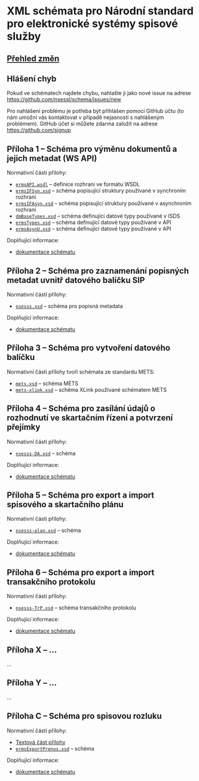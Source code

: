 # XML schémata pro Národní standard pro elektronické systémy spisové služby

## [Přehled změn](CHANGES.md)

## Hlášení chyb

Pokud ve schématech najdete chybu, nahlašte ji jako nové issue na
adrese https://github.com/nsessl/schema/issues/new

Pro nahlášení problému je potřeba být přihlášen pomocí GitHub účtu (to
nám umožní vás kontaktovat v případě nejasností s nahlášeným
problémem). GitHub účet si můžete zdarma založit na adrese
https://github.com/signup

## Příloha 1 – Schéma pro výměnu dokumentů a jejich metadat (WS API)

Normativní části přílohy:

* [`ermsAPI.wsdl`](src/ermsAPI.wsdl) – definice rozhraní ve formátu
  WSDL
* [`ermsIFSyn.xsd`](src/ermsIFSyn.xsd) – schéma popisující struktury
  používané v synchroním rozhraní
* [`ermsIFAsyn.xsd`](src/ermsIFASyn.xsd) – schéma popisující struktury
  používané v asynchroním rozhraní
* [`dmBaseTypes.xsd`](src/dmBaseTypes.xsd) – schéma definující datové
  typy používané v ISDS
* [`ermsTypes.xsd`](src/ermsTypes.xsd) – schéma definující datové typy
  používané v API
* [`ermsAsynU.xsd`](src/ermsAsynU.xsd) – schéma definující datové typy
  používané v API

Doplňující informace:

* [dokumentace schématu](doc/1-api/ermsAPI.html)

## Příloha 2 – Schéma pro zaznamenání popisných metadat uvnitř datového balíčku SIP

Normativní části přílohy:

* [`nsesss.xsd`](src/nsesss.xsd) – schéma pro popisná metadata

Doplňující informace:

* [dokumentace schématu](doc/2-metadata/nsesss.html)

## Příloha 3 – Schéma pro vytvoření datového balíčku

Normativní části přílohy tvoří schémata ze standardu METS:

* [`mets.xsd`](src/mets.xsd) – schéma METS
* [`mets-xlink.xsd`](src/mets-xlink.xsd) – schéma XLink používané
  schématem METS

## Příloha 4 – Schéma pro zasílání údajů o rozhodnutí ve skartačním řízení a potvrzení přejímky

Normativní části přílohy:

* [`nsesss-DA.xsd`](src/nsesss-DA.xsd) – schéma

Doplňující informace:

* [dokumentace schématu](doc/4-da/nsesss-DA.html)

## Příloha 5 – Schéma pro export a import spisového a skartačního plánu

Normativní části přílohy:

* [`nsesss-plan.xsd`](src/nsesss-plan.xsd) – schéma

Doplňující informace:

* [dokumentace schématu](doc/5-plan/nsesss-plan.html)

## Příloha 6 – Schéma pro export a import transakčního protokolu

Normativní části přílohy:

* [`nsesss-TrP.xsd`](src/nsesss-TrP.xsd) – schéma transakčního protokolu

Doplňující informace:

* [dokumentace schématu](doc/6-trp/nsesss-trp.html)

## Příloha X – ...

...

## Příloha Y – ...

...

## Příloha C – Schéma pro spisovou rozluku

Normativní části přílohy:

* [Textová část přílohy](PrilohaC.md)
* [`ermsExportPrenos.xsd`](src/ermsExportPrenos.xsd) – schéma

Doplňující informace:

* [dokumentace schématu](doc/C-export/ermsExportPrenos.html)


